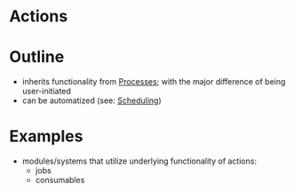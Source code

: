 # Actions

# Outline

- inherits functionality from [Processes](https://www.notion.so/2e5004fa-a82d-43bf-9711-8153e37c67ee); with the major difference of being user-initiated
- can be automatized (see: [Scheduling](https://www.notion.so/11e92677-928e-43e6-abee-1da3ad30cbe6))

# Examples

- modules/systems that utilize underlying functionality of actions:
    - jobs
    - consumables